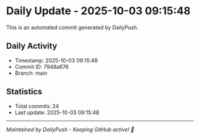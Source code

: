 # Daily Update - 2025-10-03 09:15:48

This is an automated commit generated by DailyPush.

## Daily Activity
- Timestamp: 2025-10-03 09:15:48
- Commit ID: 7948a676
- Branch: main

## Statistics
- Total commits: 24
- Last update: 2025-10-03 09:15:48

---
*Maintained by DailyPush - Keeping GitHub active! 🚀*
